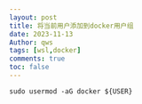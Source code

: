 ```yaml
---
layout: post
title: 将当前用户添加到docker用户组
date: 2023-11-13
Author: qws 
tags: [wsl,docker]
comments: true
toc: false
---
```


```shell
sudo usermod -aG docker ${USER}
```
